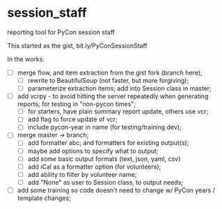 # session_staff
reporting tool for PyCon session staff

This started as the gist, bit.ly/PyConSessionStaff


In the works:
- [ ] merge flow, and item extraction from the gist fork (branch here);
  - [ ] rewrite to BeautifulSoup (not faster, but more forgiving);
  - [ ] parameterize extraction items; add into Session class in master;
- [ ] add vcrpy - to avoid hitting the server repeatedly when generating reports;  for testing in "non-pycon times";
  - [ ] for starters, have plain summary report update, others use vcr;
  - [ ] add flag to force update of vcr;
  - [ ] include pycon-year in name (for testing/training dev);
- [ ] merge master -> branch;
  - [ ] add formatter abc;  and formatters for existing output(s);
  - [ ] maybe add options to specify what to output;
  - [ ] add some basic output formats (text, json, yaml, csv)
  - [ ] add iCal as a formatter option (for volunteers);
  - [ ] add ability to filter by volunteer name;
  - [ ] add "None" as user to Session class, to output needs;
- [ ] add some training so code doesn't need to change w/ PyCon years / template changes;
